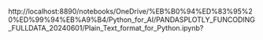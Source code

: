 http://localhost:8890/notebooks/OneDrive/%EB%B0%94%ED%83%95%20%ED%99%94%EB%A9%B4/Python_for_AI/PANDASPLOTLY_FUNCODING_FULLDATA_20240601/Plain_Text_format_for_Python.ipynb?
